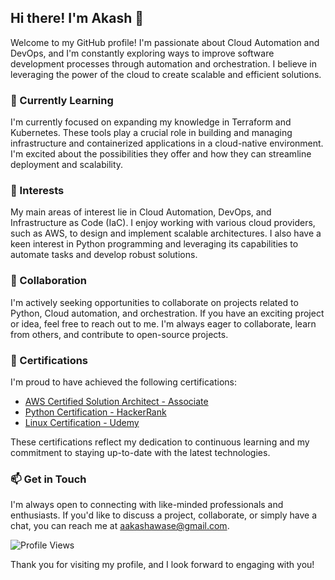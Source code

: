 ## Hi there! I'm Akash 👋

Welcome to my GitHub profile! I'm passionate about Cloud Automation and DevOps, and I'm constantly exploring ways to improve software development processes through automation and orchestration. I believe in leveraging the power of the cloud to create scalable and efficient solutions.

### 🌱 Currently Learning
I'm currently focused on expanding my knowledge in Terraform and Kubernetes. These tools play a crucial role in building and managing infrastructure and containerized applications in a cloud-native environment. I'm excited about the possibilities they offer and how they can streamline deployment and scalability.

### 👀 Interests
My main areas of interest lie in Cloud Automation, DevOps, and Infrastructure as Code (IaC). I enjoy working with various cloud providers, such as AWS, to design and implement scalable architectures. I also have a keen interest in Python programming and leveraging its capabilities to automate tasks and develop robust solutions.

### 💞️ Collaboration
I'm actively seeking opportunities to collaborate on projects related to Python, Cloud automation, and orchestration. If you have an exciting project or idea, feel free to reach out to me. I'm always eager to collaborate, learn from others, and contribute to open-source projects.

### 🧾 Certifications
I'm proud to have achieved the following certifications:

- [AWS Certified Solution Architect - Associate](https://www.credly.com/badges/cb4acc13-fd93-490a-807d-555a0bee6075/public_url)
- [Python Certification - HackerRank](https://www.hackerrank.com/certificates/2d7f9359b4be)
- [Linux Certification - Udemy](https://udemy-certificate.s3.amazonaws.com/pdf/UC-e8592c28-f207-4274-ad3d-318ff8ae260e.pdf)

These certifications reflect my dedication to continuous learning and my commitment to staying up-to-date with the latest technologies.

### 📫 Get in Touch
I'm always open to connecting with like-minded professionals and enthusiasts. If you'd like to discuss a project, collaborate, or simply have a chat, you can reach me at aakashawase@gmail.com.

![Profile Views](https://komarev.com/ghpvc/?username=aakashawase&style=flat-square&color=blue)

Thank you for visiting my profile, and I look forward to engaging with you!
